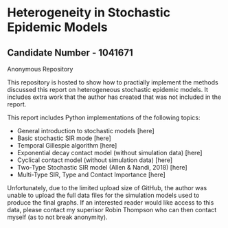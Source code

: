 # Heterogeneity in Stochastic Epidemic Models
## Candidate Number -  1041671

Anonymous Repository

This repository is hosted to show how to practially implement the methods discussed this report on heterogeneous stochastic epidemic models. It includes extra work that the author has created that was not included in the report. 

This report includes Python implementations of the following topics:
- General introduction to stochastic models [here]
- Basic stochastic SIR mode [here]
- Temporal Gillespie algorithm [here]
- Exponential decay contact model (without simulation data) [here]
- Cyclical contact model (without simulation data) [here]
- Two-Type Stochastic SIR model (Allen & Nandi, 2018) [here]
- Multi-Type SIR, Type and Contact Importance [here]


Unfortunately, due to the limited upload size of GitHub, the author was unable to upload the full data files for the simulation models used to produce the final graphs. If an interested reader would like access to this data, please contact my superisor Robin Thompson who can then contact myself (as to not break anonymity). 
